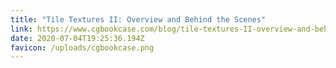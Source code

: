 ```yaml
---
title: "Tile Textures II: Overview and Behind the Scenes"
link: https://www.cgbookcase.com/blog/tile-textures-II-overview-and-behind-the-scenes
date: 2020-07-04T19:25:36.194Z
favicon: /uploads/cgbookcase.png
---
```

